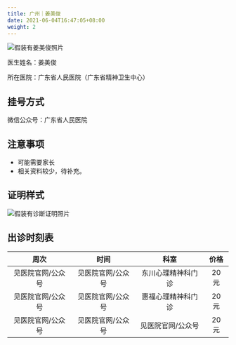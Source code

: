 ```yaml
---
title: 广州｜姜美俊
date: 2021-06-04T16:47:05+08:00
weight: 2
---
```


![假装有姜美俊照片](images/doctor/jiang-meijun.jpg)

医生姓名：姜美俊

所在医院：广东省人民医院（广东省精神卫生中心）

## 挂号方式

微信公众号：广东省人民医院

## 注意事项

- 可能需要家长
- 相关资料较少，待补充。

## 证明样式

![假装有诊断证明照片](images/doctor/jiang-meijun-zm.jpg)

## 出诊时刻表

|       周次        |       时间        |        科室        | 价格  |
| :---------------: | :---------------: | :----------------: | :---: |
| 见医院官网/公众号 | 见医院官网/公众号 | 东川心理精神科门诊 | 20 元 |
| 见医院官网/公众号 | 见医院官网/公众号 | 惠福心理精神科门诊 | 20 元 |
| 见医院官网/公众号 | 见医院官网/公众号 | 见医院官网/公众号  | 20 元 |
